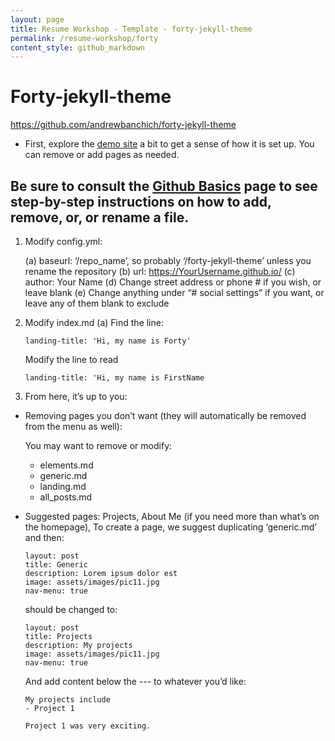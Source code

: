 ```yaml
---
layout: page
title: Resume Workshop - Template - forty-jekyll-theme
permalink: /resume-workshop/forty
content_style: github_markdown
---
```


# Forty-jekyll-theme
https://github.com/andrewbanchich/forty-jekyll-theme

- First, explore the [demo site](https://andrewbanchich.github.io/forty-jekyll-theme/) a bit to get a sense of how it is set up. You can remove or add pages as needed. 

## Be sure to consult the [Github Basics](basics) page to see step-by-step instructions on how to add, remove, or, or rename a file.

1. Modify config.yml:

    (a) baseurl: ‘/repo_name’, so probably ‘/forty-jekyll-theme’ unless you rename the repository
    (b) url: https://YourUsername.github.io/
    (c) author: Your Name
    (d) Change street address or phone # if you wish, or leave blank
    (e) Change anything under “# social settings” if you want, or leave any of them blank to exclude
2. Modify index.md
    (a) Find the line:
    ```
    landing-title: 'Hi, my name is Forty'
    ```
    
    Modify the line to read
    ```
    landing-title: 'Hi, my name is FirstName
    ```

3. From here, it’s up to you:

- Removing pages you don’t want (they will automatically be removed from the menu as well):

    You may want to remove or modify:
    - elements.md
    - generic.md
    - landing.md
    - all_posts.md

- Suggested pages: Projects, About Me (if you need more than what’s on the homepage), 
    To create a page, we suggest duplicating ‘generic.md’ and then:
    ```
    layout: post
    title: Generic
    description: Lorem ipsum dolor est
    image: assets/images/pic11.jpg
    nav-menu: true
    ```
    should be changed to:
    ```
    layout: post
    title: Projects
    description: My projects
    image: assets/images/pic11.jpg
    nav-menu: true
    ```
    And add content below the --- to whatever you’d like:
    ```
    My projects include
    - Project 1

    Project 1 was very exciting.
    ```
